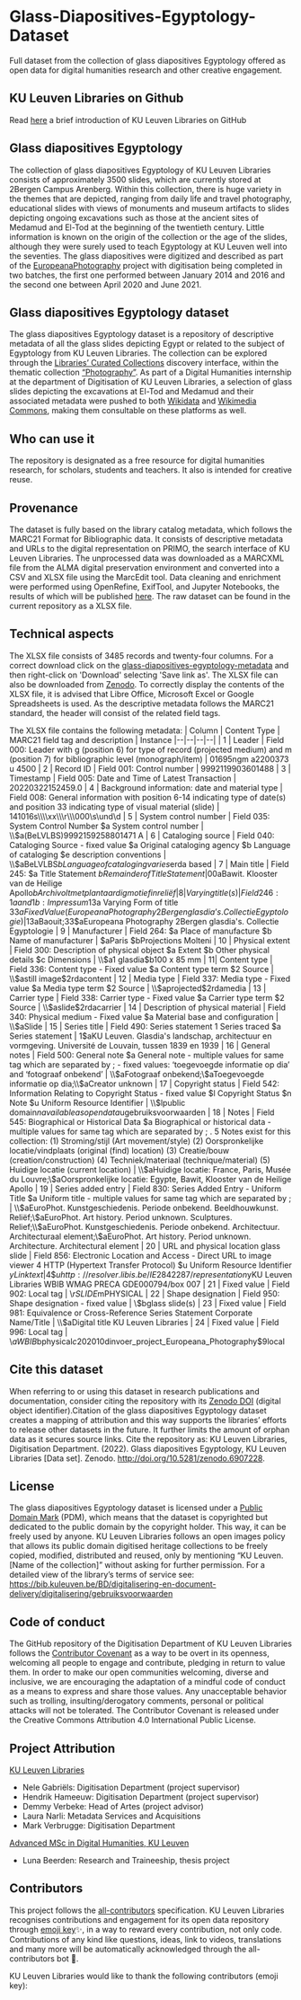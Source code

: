 # Glass-Diapositives-Egyptology-Dataset
Full dataset from the collection of glass diapositives Egyptology offered as open data for digital humanities research and other creative engagement. 
## KU Leuven Libraries on Github 
Read [here](https://github.com/KU-Leuven-Libraries/Welcome-to-KU-Libraries-OpenGLAM/blob/master/README.md) a brief introduction of KU Leuven Libraries on GitHub

## Glass diapositives Egyptology
The collection of glass diapositives Egyptology of KU Leuven Libraries consists of approximately 3500 slides, which are currently stored at 2Bergen Campus Arenberg. Within this collection, there is huge variety in the themes that are depicted, ranging from daily life and travel photography, educational slides with views of monuments and museum artifacts to slides depicting ongoing excavations such as those at the ancient sites of Medamud and El-Tod at the beginning of the twentieth century. Little information is known on the origin of the collection or the age of the slides, although they were surely used to teach Egyptology at KU Leuven well into the seventies. The glass diapositives were digitized and described as part of the [EuropeanaPhotography](https://pro.europeana.eu/project/europeanaphotography) project with digitisation being completed in two batches, the first one performed between January 2014 and 2016 and the second one between April 2020 and June 2021.

## Glass diapositives Egyptology dataset 
The glass diapositives Egyptology dataset is a repository of descriptive metadata of all the glass slides depicting Egypt or related to the subject of Egyptology from KU Leuven Libraries. The collection can be explored through the [Libraries’ Curated Collections](https://limo.libis.be/primo-explore/collectionDiscovery?vid=KULeuven&collectionId=81386064490001488&lang=en_US) discovery interface, within the thematic collection [“Photography”](https://limo.libis.be/primo-explore/collectionDiscovery?vid=KULeuven&collectionId=81475525920001488&lang=en_US). As part of a Digital Humanities internship at the department of Digitisation of KU Leuven Libraries, a selection of glass slides depicting the excavations at El-Tod and Medamud and their associated metadata were pushed to both [Wikidata](https://www.wikidata.org/wiki/Q112958007) and [Wikimedia Commons](https://commons.wikimedia.org/wiki/Category:Glass_diapositives_Egyptology,_KU_Leuven_Libraries), making them consultable on these platforms as well. 

## Who can use it
The repository is designated as a free resource for digital humanities research, for scholars, students and teachers. It also is intended for creative reuse.

## Provenance 
The dataset is fully based on the library catalog metadata, which follows the MARC21 Format for Bibliographic data. It consists of descriptive metadata and URLs to the digital representation on PRIMO, the search interface of KU Leuven Libraries. The unprocessed data was downloaded as a MARCXML file from the ALMA digital preservation environment and converted into a CSV and XLSX file using the MarcEdit tool. Data cleaning and enrichment were performed using OpenRefine, ExifTool, and Jupyter Notebooks, the results of which will be published [here](10.5281/zenodo.6993205). The raw dataset can be found in the current repository as a XLSX file. 

## Technical aspects
The XLSX file consists of 3485 records and twenty-four columns. For a correct download click on the [glass-diapositives-egyptology-metadata](https://github.com/KU-Leuven-Libraries/Glass-Diapositives-Egyptology-Dataset/blob/main/glass-diapositives-egyptology-metadata.xlsx) and then right-click on 'Download' selecting 'Save link as'. The XLSX file can also be downloaded from [Zenodo](http://doi.org/10.5281/zenodo.6907228). To correctly display the contents of the XLSX file, it is advised that Libre Office, Microsoft Excel or Google Spreadsheets is used. As the descriptive metadata follows the MARC21 standard, the header will consist of the related field tags. 

The XLSX file contains the following metadata:
| Column | Content Type | MARC21 field tag and description | Instance 
|--|--|--|--|
| 1 | Leader | Field 000: Leader with g (position 6) for type of record (projected medium) and m (position 7) for bibliographic level (monograph/item) |  01695ngm a2200373 u 4500
| 2 | Record ID | Field 001: Control number | 9992119903601488
| 3 | Timestamp | Field 005: Date and Time of Latest Transaction | 20220322152459.0
| 4 | Background information: date and material type | Field 008: General information with position 6-14 indicating type of date(s) and position 33 indicating type of visual material (slide) | 141016s\\\\\\\\xx\\\\\\r\\\\\000\s\und\d
| 5 | System control number | Field 035: System Control Number $a System control number | \\$a(BeLVLBS)9992159258801471 A
| 6 | Cataloging source | Field 040: Cataloging Source - fixed value $a Original cataloging agency $b Language of cataloging $e description conventions | \\$aBeLVLBS$bLanguage of cataloging varies$erda based
| 7 | Main title | Field 245: $a Title Statement $b Remainder of Title Statement | 00$aBawit. Klooster van de Heilige Apollo$bArchivolt met plantaardig motief in reliëf
| 8 | Varying title(s) | Field 246: 1$$a and 1$$b: Impressum 13$a Varying Form of  title 33$a Fixed Value (Europeana Photography 2Bergen glasdia’s. Collectie Egyptologie) | 13$aBaouit;33$aEuropeana Photography 2Bergen glasdia's. Collectie Egyptologie
| 9 | Manufacturer | Field 264: $a Place of manufacture $b Name of manufacturer | $aParis $bProjections Molteni
| 10 | Physical extent | Field 300: Description of physical object $a Extent $b Other physical details $c Dimensions | \\$a1 glasdia$b100 x 85 mm
| 11| Content type | Field 336:  Content type - Fixed value $a Content type term $2 Source | \\$astill image$2rdacontent
| 12 | Media type | Field 337: Media type - Fixed value $a Media type term $2 Source | \\$aprojected$2rdamedia
| 13 | Carrier type | Field 338: Carrier type - Fixed value $a Carrier type term $2 Source | \\$aslide$2rdacarrier
| 14 | Description of physical material | Field 340: Physical medium - Fixed value $a Material base and configuration | \\$aSlide
| 15 | Series title | Field 490: Series statement 1 Series traced $a Series statement | 1\$aKU Leuven. Glasdia's landschap, architectuur en vormgeving. Université de Louvain, tussen 1839 en 1939
| 16 | General notes | Field 500: General note $a General note - multiple values for same tag which are separated by ; - fixed values: ‘toegevoegde informatie op dia’ and ‘fotograaf onbekend’ | \\$aFotograaf onbekend;\\$aToegevoegde informatie op dia;\\$aCreator unknown
| 17 | Copyright status | Field 542: Information Relating to Copyright Status - fixed value $l Copyright Status $n Note $u Uniform Resource Identifier | \\$lpublic domain$navailable as open data$ugebruiksvoorwaarden
| 18 | Notes | Field 545: Biographical or Historical Data $a Biographical or historical data - multiple values for same tag which are separated by ; . 5 Notes exist for this collection: (1) Stroming/stijl (Art movement/style) (2) Oorspronkelijke locatie/vindplaats (original (find) location) (3) Creatie/bouw (creation/construction) (4) Techniek/materiaal (technique/material) (5) Huidige locatie (current location) | \\$aHuidige locatie: France, Paris, Musée du Louvre;\\$aOorspronkelijke locatie: Egypte, Bawit, Klooster van de Heilige Apollo
| 19 | Series added entry | Field 830: Series Added Entry - Uniform Title $a Uniform title - multiple values for same tag which are separated by ; | \\$aEuroPhot. Kunstgeschiedenis. Periode onbekend. Beeldhouwkunst. Reliëf;\\$aEuroPhot. Art history. Period unknown. Sculptures. Relief;\\$aEuroPhot. Kunstgeschiedenis. Periode onbekend. Architectuur. Architecturaal element;\\$aEuroPhot. Art history. Period unknown. Architecture. Architectural element
| 20 | URL and physical location glass slide | Field 856: Electronic Location and Access - Direct URL to image viewer 4 HTTP (Hypertext Transfer Protocol) $u Uniform Resource Identifier $y Link text | 4\$uhttp://resolver.libis.be/IE2842287/representation$yKU Leuven Libraries WBIB WMAG PRECA GDE000794/box 007
| 21 | Fixed value | Field 902: Local tag | \\$rSLIDE$mPHYSICAL
| 22 | Shape designation | Field 950: Shape designation - fixed value | \\$bglass slide(s)
| 23 | Fixed value | Field 981: Equivalence or Cross-Reference Series Statement Corporate Name/Title | \\$aDigital title KU Leuven Libraries
| 24 | Fixed value | Field 996: Local tag | \\$aWBIB$bphysical$c202010$dinvoer_project_Europeana_Photography$9local

## Cite this dataset 
When referring to or using this dataset in research publications and documentation, consider citing the repository with its [Zenodo DOI](https://doi.org/10.5281/zenodo.6907228)
 (digital object identifier).Citation of the glass diapositives Egyptology dataset creates a mapping of attribution and this way supports the libraries’ efforts to release other datasets in the future. It further limits the amount of orphan data as it secures source links. Cite the repository as: KU Leuven Libraries, Digitisation Department. (2022). Glass diapositives Egyptology, KU Leuven Libraries [Data set]. Zenodo. http://doi.org/10.5281/zenodo.6907228.

## License 
The glass diapositives Egyptology dataset is licensed under a [Public Domain Mark](https://creativecommons.org/share-your-work/public-domain/pdm/) (PDM), which means that the dataset is copyrighted but dedicated to the public domain by the copyright holder. This way, it can be freely used by anyone. KU Leuven Libraries follows an open images policy that allows its public domain digitised heritage collections to be freely copied, modified, distributed and reused, only by mentioning “KU Leuven. [Name of the collection]” without asking for further permission. For a detailed view of the library’s terms of service see: https://bib.kuleuven.be/BD/digitalisering-en-document-delivery/digitalisering/gebruiksvoorwaarden

## Code of conduct 
The GitHub repository of the Digitisation Department of KU Leuven Libraries follows the [Contributor Covenant](https://www.contributor-covenant.org) as a way to be overt in its openness, welcoming all people to engage and contribute, pledging in return to value them. In order to make our open communities welcoming, diverse and inclusive, we are encouraging the adaptation of a mindful code of conduct as a means to express and share those values. Any unacceptable behavior such as trolling, insulting/derogatory comments, personal or political attacks will not be tolerated. The Contributor Covenant is released under the Creative Commons Attribution 4.0 International Public License.

## Project Attribution 
[KU Leuven Libraries ](https://bib.kuleuven.be/english)
* Nele Gabriëls: Digitisation Department (project supervisor)
* Hendrik Hameeuw: Digitisation Department (project supervisor)
* Demmy Verbeke: Head of Artes (project advisor)
* Laura Narli: Metadata Services and Acquisitions
* Mark Verbrugge: Digitisation Department 

[Advanced MSc in Digital Humanities, KU Leuven](https://set.kuleuven.be/onderwijs/mdh) 
* Luna Beerden: Research and Traineeship, thesis project

## Contributors 
This project follows the [all-contributors](https://allcontributors.org) specification. KU Leuven Libraries recognises contributions and engagement for its open data repository through [emoji key](https://allcontributors.org/docs/en/emoji-key)✨, in a way to reward every contribution, not only code. Contributions of any kind like questions, ideas, link to videos, translations and many more will be automatically acknowledged through the all-contributors bot 🤖.

KU Leuven Libraries would like to thank the following contributors (emoji key):

